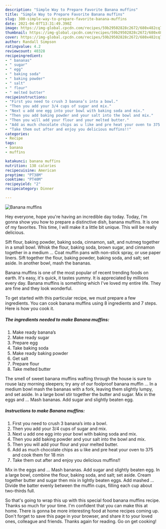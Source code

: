 ```yaml
---
description: "Simple Way to Prepare Favorite Banana muffins"
title: "Simple Way to Prepare Favorite Banana muffins"
slug: 300-simple-way-to-prepare-favorite-banana-muffins
date: 2021-04-07T13:31:49.390Z
image: https://img-global.cpcdn.com/recipes/59b29502828c2672/680x482cq70/banana-muffins-recipe-main-photo.jpg
thumbnail: https://img-global.cpcdn.com/recipes/59b29502828c2672/680x482cq70/banana-muffins-recipe-main-photo.jpg
cover: https://img-global.cpcdn.com/recipes/59b29502828c2672/680x482cq70/banana-muffins-recipe-main-photo.jpg
author: Randall Simpson
ratingvalue: 4.2
reviewcount: 40328
recipeingredient:
- " bananas"
- " sugar"
- " egg"
- " baking soda"
- " baking powder"
- " salt"
- " flour"
- " melted butter"
recipeinstructions:
- "First you need to crush 3 banana’s into a bowl."
- "Then you add your 3/4 cups of sugar and mix."
- "Next u add one egg into your bowl with baking soda and mix."
- "Then you add baking powder and your salt into the bowl and mix."
- "Then you will add your flour and your melted butter."
- "Add as much chocolate chips as u like and pre heat your oven to 375 and cook them for 18 min"
- "Take them out after and enjoy you delicious muffins!!"
categories:
- Recipe
tags:
- banana
- muffins

katakunci: banana muffins 
nutrition: 138 calories
recipecuisine: American
preptime: "PT38M"
cooktime: "PT40M"
recipeyield: "2"
recipecategory: Dinner

---
```



![Banana muffins](https://img-global.cpcdn.com/recipes/59b29502828c2672/680x482cq70/banana-muffins-recipe-main-photo.jpg)

Hey everyone, hope you're having an incredible day today. Today, I'm gonna show you how to prepare a distinctive dish, banana muffins. It is one of my favorites. This time, I will make it a little bit unique. This will be really delicious.

Sift flour, baking powder, baking soda, cinnamon, salt, and nutmeg together in a small bowl. Whisk the flour, baking soda, brown sugar, and cinnamon together in a medium … Coat muffin pans with non-stick spray, or use paper liners. Sift together the flour, baking powder, baking soda, and salt; set aside. In another bowl, mash the bananas.

Banana muffins is one of the most popular of recent trending foods on earth. It's easy, it's quick, it tastes yummy. It is appreciated by millions every day. Banana muffins is something which I've loved my entire life. They are fine and they look wonderful.


To get started with this particular recipe, we must prepare a few ingredients. You can cook banana muffins using 8 ingredients and 7 steps. Here is how you cook it.

<!--inarticleads1-->

##### The ingredients needed to make Banana muffins:

1. Make ready  banana’s
1. Make ready  sugar
1. Prepare  egg
1. Take  baking soda
1. Make ready  baking powder
1. Get  salt
1. Prepare  flour
1. Take  melted butter


The smell of sweet banana muffins wafting through the house is sure to rouse lazy morning sleepers; try any of our foolproof banana muffin … In a medium bowl mash the bananas with a fork, leaving them slightly lumpy, and set aside. In a large bowl stir together the butter and sugar. Mix in the eggs and … Mash bananas. Add sugar and slightly beaten egg. 

<!--inarticleads2-->

##### Instructions to make Banana muffins:

1. First you need to crush 3 banana’s into a bowl.
1. Then you add your 3/4 cups of sugar and mix.
1. Next u add one egg into your bowl with baking soda and mix.
1. Then you add baking powder and your salt into the bowl and mix.
1. Then you will add your flour and your melted butter.
1. Add as much chocolate chips as u like and pre heat your oven to 375 and cook them for 18 min
1. Take them out after and enjoy you delicious muffins!!


Mix in the eggs and … Mash bananas. Add sugar and slightly beaten egg. In a large bowl, combine the flour, baking soda, and salt; set aside. Cream together butter and sugar then mix in lightly beaten eggs. Add mashed … Divide the batter evenly between the muffin cups, filling each cup about two-thirds full. 

So that's going to wrap this up with this special food banana muffins recipe. Thanks so much for your time. I'm confident that you can make this at home. There is gonna be more interesting food at home recipes coming up. Don't forget to save this page in your browser, and share it to your loved ones, colleague and friends. Thanks again for reading. Go on get cooking!
